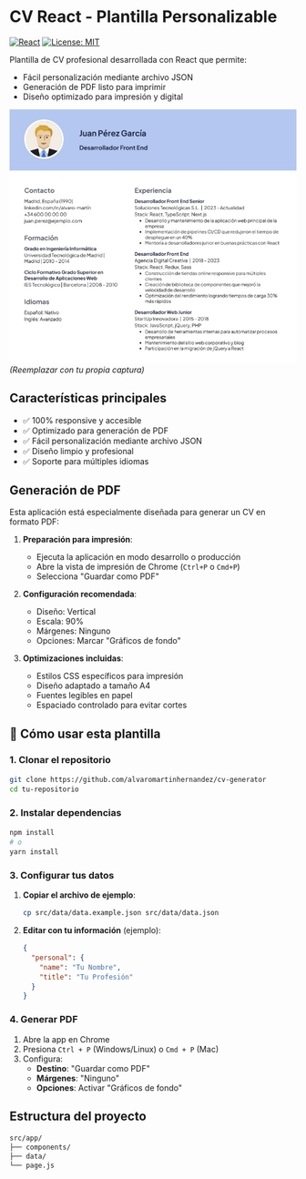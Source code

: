 # CV React - Plantilla Personalizable

[![React](https://img.shields.io/badge/React-18.2.0-blue.svg)](https://reactjs.org/)
[![License: MIT](https://img.shields.io/badge/License-MIT-yellow.svg)](https://opensource.org/licenses/MIT)

Plantilla de CV profesional desarrollada con React que permite:
- Fácil personalización mediante archivo JSON
- Generación de PDF listo para imprimir
- Diseño optimizado para impresión y digital

![Captura del CV](public/cv-screenshot.png) *(Reemplazar con tu propia captura)*

## Características principales

- ✅ 100% responsive y accesible
- ✅ Optimizado para generación de PDF
- ✅ Fácil personalización mediante archivo JSON
- ✅ Diseño limpio y profesional
- ✅ Soporte para múltiples idiomas

## Generación de PDF

Esta aplicación está especialmente diseñada para generar un CV en formato PDF:

1. **Preparación para impresión**:
   - Ejecuta la aplicación en modo desarrollo o producción
   - Abre la vista de impresión de Chrome (`Ctrl+P` o `Cmd+P`)
   - Selecciona "Guardar como PDF"

2. **Configuración recomendada**:
   - Diseño: Vertical
   - Escala: 90%
   - Márgenes: Ninguno
   - Opciones: Marcar "Gráficos de fondo"

3. **Optimizaciones incluidas**:
   - Estilos CSS específicos para impresión
   - Diseño adaptado a tamaño A4
   - Fuentes legibles en papel
   - Espaciado controlado para evitar cortes

## 🚀 Cómo usar esta plantilla

### 1. Clonar el repositorio
```bash
git clone https://github.com/alvaromartinhernandez/cv-generator
cd tu-repositorio
```

### 2. Instalar dependencias
```bash
npm install
# o
yarn install
```

### 3. Configurar tus datos
1. **Copiar el archivo de ejemplo**:
   ```bash
   cp src/data/data.example.json src/data/data.json
   ```

2. **Editar con tu información** (ejemplo):
   ```json
   {
     "personal": {
       "name": "Tu Nombre",
       "title": "Tu Profesión"
     }
   }
   ```

### 4. Generar PDF
1. Abre la app en Chrome
2. Presiona `Ctrl + P` (Windows/Linux) o `Cmd + P` (Mac)
3. Configura:
   - **Destino**: "Guardar como PDF"
   - **Márgenes**: "Ninguno"
   - **Opciones**: Activar "Gráficos de fondo"

## Estructura del proyecto
```
src/app/
├── components/
├── data/
└── page.js
```
